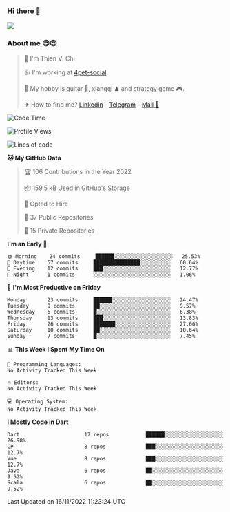 ### Hi there 👋
![](https://media1.tenor.com/images/9aa4aee77151757a310fcdb4b8fd2a0a/tenor.gif?itemid=12671405)

### About me 😍😍

> 🙎 I'm Thien Vi Chi
> 
> 👍 I'm working at [4pet-social](https://github.com/4pet-social)
>
> 🥞 My hobby is guitar 🎸, xiangqi ♟ and strategy game 🎮.
> 
> ✈ How to find me? [Linkedin](https://www.linkedin.com/in/tvc12/) - [Telegram](https://t.me/yeutham212) - [Mail 📧](mailto:meomeocf98@gmail.com)
> 

<!--START_SECTION:waka-->
![Code Time](http://img.shields.io/badge/Code%20Time-3%2C656%20hrs%2047%20mins-blue)

![Profile Views](http://img.shields.io/badge/Profile%20Views-18-blue)

![Lines of code](https://img.shields.io/badge/From%20Hello%20World%20I%27ve%20Written-568%20Thousand%20lines%20of%20code-blue)

**🐱 My GitHub Data** 

> 🏆 106 Contributions in the Year 2022
 > 
> 📦 159.5 kB Used in GitHub's Storage 
 > 
> 💼 Opted to Hire
 > 
> 📜 37 Public Repositories 
 > 
> 🔑 15 Private Repositories  
 > 
**I'm an Early 🐤** 

```text
🌞 Morning    24 commits     ██████░░░░░░░░░░░░░░░░░░░   25.53% 
🌆 Daytime    57 commits     ███████████████░░░░░░░░░░   60.64% 
🌃 Evening    12 commits     ███░░░░░░░░░░░░░░░░░░░░░░   12.77% 
🌙 Night      1 commits      ░░░░░░░░░░░░░░░░░░░░░░░░░   1.06%

```
📅 **I'm Most Productive on Friday** 

```text
Monday       23 commits     ██████░░░░░░░░░░░░░░░░░░░   24.47% 
Tuesday      9 commits      ██░░░░░░░░░░░░░░░░░░░░░░░   9.57% 
Wednesday    6 commits      █░░░░░░░░░░░░░░░░░░░░░░░░   6.38% 
Thursday     13 commits     ███░░░░░░░░░░░░░░░░░░░░░░   13.83% 
Friday       26 commits     ███████░░░░░░░░░░░░░░░░░░   27.66% 
Saturday     10 commits     ██░░░░░░░░░░░░░░░░░░░░░░░   10.64% 
Sunday       7 commits      █░░░░░░░░░░░░░░░░░░░░░░░░   7.45%

```


📊 **This Week I Spent My Time On** 

```text
💬 Programming Languages: 
No Activity Tracked This Week

🔥 Editors: 
No Activity Tracked This Week

💻 Operating System: 
No Activity Tracked This Week

```

**I Mostly Code in Dart** 

```text
Dart                     17 repos            ██████░░░░░░░░░░░░░░░░░░░   26.98% 
C#                       8 repos             ███░░░░░░░░░░░░░░░░░░░░░░   12.7% 
Vue                      8 repos             ███░░░░░░░░░░░░░░░░░░░░░░   12.7% 
Java                     6 repos             ██░░░░░░░░░░░░░░░░░░░░░░░   9.52% 
Scala                    6 repos             ██░░░░░░░░░░░░░░░░░░░░░░░   9.52%

```



 Last Updated on 16/11/2022 11:23:24 UTC
<!--END_SECTION:waka-->
